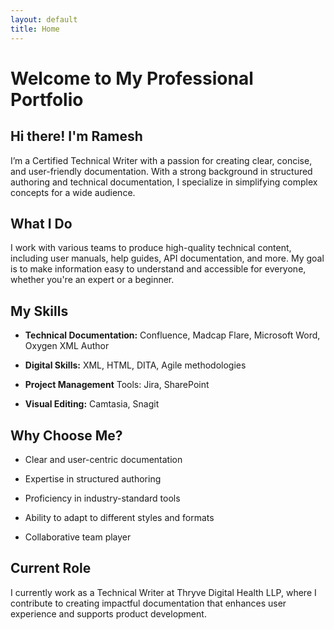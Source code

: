 ```yaml
---
layout: default
title: Home
---
```


# Welcome to My Professional Portfolio

## Hi there! I'm Ramesh

I’m a Certified Technical Writer with a passion for creating clear, concise, and user-friendly documentation. With a strong background in structured authoring and technical documentation, I specialize in simplifying complex concepts for a wide audience.

## What I Do

I work with various teams to produce high-quality technical content, including user manuals, help guides, API documentation, and more. My goal is to make information easy to understand and accessible for everyone, whether you're an expert or a beginner.

## My Skills

- **Technical Documentation:** Confluence, Madcap Flare, Microsoft Word, Oxygen XML Author

- **Digital Skills:** XML, HTML, DITA, Agile methodologies

- **Project Management** Tools: Jira, SharePoint

- **Visual Editing:** Camtasia, Snagit
  
## Why Choose Me?

- Clear and user-centric documentation

- Expertise in structured authoring

- Proficiency in industry-standard tools

- Ability to adapt to different styles and formats

- Collaborative team player
  
## Current Role
I currently work as a Technical Writer at Thryve Digital Health LLP, where I contribute to creating impactful documentation that enhances user experience and supports product development.